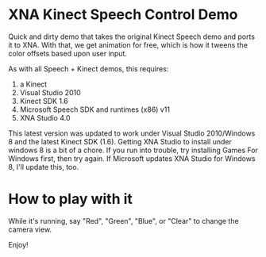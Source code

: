 XNA Kinect Speech Control Demo
==============================

Quick and dirty demo that takes the original Kinect Speech demo and ports it to XNA. With that, we get animation for free, which is how it tweens the color offsets based upon user input.

As with all Speech + Kinect demos, this requires:

1. a Kinect
2. Visual Studio 2010
3. Kinect SDK 1.6
4. Microsoft Speech SDK and runtimes (x86) v11
5. XNA Studio 4.0

This latest version was updated to work under Visual Studio 2010/Windows 8 and the latest Kinect SDK (1.6). Getting XNA Studio to install under windows 8 is a bit of a chore. If you run into trouble, try installing Games For Windows first, then try again. If Microsoft updates XNA Studio for Windows 8, I'll update this, too.

How to play with it
===================

While it's running, say "Red", "Green", "Blue", or "Clear" to change the camera view.

Enjoy!